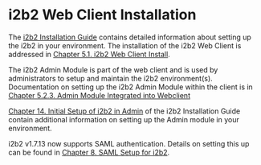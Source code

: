 # i2b2 Web Client Installation

The [i2b2 Installation Guide](http://community.i2b2.org/wiki/display/getstarted/i2b2+Installation+Guide) contains detailed information about setting up the i2b2 in your environment. The installation of the i2b2 Web Client is addressed in [Chapter 5.1. i2b2 Web Client Install](https://community.i2b2.org/wiki/display/getstarted/1.+i2b2+Web+Client+Install).

The i2b2 Admin Module is part of the web client and is used by administrators to setup and maintain the i2b2 environment(s). Documentation on setting up the i2b2 Admin Module within the client is in [Chapter 5.2.3. Admin Module Integrated into Webclient](https://community.i2b2.org/wiki/display/getstarted/2.3+Admin+Module+Install+Integrated+into+Webclient)

[Chapter 14. Initial Setup of i2b2 in Admin](https://community.i2b2.org/wiki/display/getstarted/Chapter+6.+Initial+Setup+of+i2b2+in+Admin) of the i2b2 Installation Guide contain additional information on setting up the Admin module in your environment.

i2b2 v1.7.13 now supports SAML authentication. Details on setting this up can be found in [Chapter 8. SAML Setup for i2b2](https://community.i2b2.org/wiki/pages/viewpage.action?pageId=55706050).